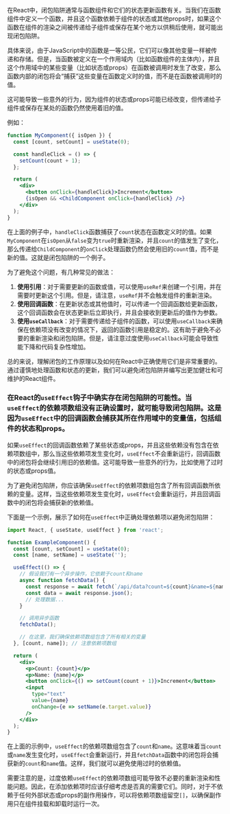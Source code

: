 在React中，闭包陷阱通常与函数组件和它们的状态更新函数有关。当我们在函数组件中定义一个函数，并且这个函数依赖于组件的状态或其他props时，如果这个函数在组件的渲染之间被传递给子组件或保存在某个地方以供稍后使用，就可能出现闭包陷阱。

具体来说，由于JavaScript中的函数是一等公民，它们可以像其他变量一样被传递和存储。但是，当函数被定义在一个作用域内（比如函数组件的主体内），并且这个作用域中的某些变量（比如状态或props）在函数被调用时发生了改变，那么函数内部的闭包将会“捕获”这些变量在函数定义时的值，而不是在函数被调用时的值。

这可能导致一些意外的行为，因为组件的状态或props可能已经改变，但传递给子组件或保存在某处的函数仍然使用着旧的值。

例如：


```jsx
function MyComponent({ isOpen }) {
  const [count, setCount] = useState(0);

  const handleClick = () => {
    setCount(count + 1);
  };

  return (
    <div>
      <button onClick={handleClick}>Increment</button>
      {isOpen && <ChildComponent onClick={handleClick} />}
    </div>
  );
}
```
在上面的例子中，`handleClick`函数捕获了`count`状态在函数定义时的值。如果`MyComponent`在`isOpen`从`false`变为`true`时重新渲染，并且`count`的值发生了变化，那么传递给`ChildComponent`的`onClick`处理函数仍然会使用旧的`count`值，而不是新的值。这就是闭包陷阱的一个例子。

为了避免这个问题，有几种常见的做法：

1. **使用引用**：对于需要更新的函数或值，可以使用`useRef`来创建一个引用，并在需要时更新这个引用。但是，请注意，`useRef`并不会触发组件的重新渲染。
2. **使用回调函数**：在更新状态或其他值时，可以传递一个回调函数给更新函数，这个回调函数会在状态更新后立即执行，并且会接收到更新后的值作为参数。
3. **使用`useCallback`**：对于需要传递给子组件的函数，可以使用`useCallback`来确保在依赖项没有改变的情况下，返回的函数引用是稳定的。这有助于避免不必要的重新渲染和闭包陷阱。但是，请注意过度使用`useCallback`可能会导致性能下降和代码复杂性增加。

总的来说，理解闭包的工作原理以及如何在React中正确使用它们是非常重要的。通过谨慎地处理函数和状态的更新，我们可以避免闭包陷阱并编写出更加健壮和可维护的React组件。


### 在React的`useEffect`钩子中确实存在闭包陷阱的可能性。当`useEffect`的依赖项数组没有正确设置时，就可能导致闭包陷阱。这是因为`useEffect`中的回调函数会捕获其所在作用域中的变量值，包括组件的状态和props。

如果`useEffect`的回调函数依赖了某些状态或props，并且这些依赖没有包含在依赖项数组中，那么当这些依赖项发生变化时，`useEffect`不会重新运行，回调函数中的闭包将会继续引用旧的依赖值。这可能导致一些意外的行为，比如使用了过时的状态或props值。

为了避免闭包陷阱，你应该确保`useEffect`的依赖项数组包含了所有回调函数所依赖的变量。这样，当这些依赖项发生变化时，`useEffect`会重新运行，并且回调函数中的闭包将会捕获新的依赖值。

下面是一个示例，展示了如何在`useEffect`中正确处理依赖项以避免闭包陷阱：

```jsx
import React, { useState, useEffect } from 'react';

function ExampleComponent() {
  const [count, setCount] = useState(0);
  const [name, setName] = useState('');

  useEffect(() => {
    // 假设我们有一个异步操作，它依赖于count和name
    async function fetchData() {
      const response = await fetch(`/api/data?count=${count}&name=${name}`);
      const data = await response.json();
      // 处理数据...
    }

    // 调用异步函数
    fetchData();

    // 在这里，我们确保依赖项数组包含了所有相关的变量
  }, [count, name]); // 注意依赖项数组

  return (
    <div>
      <p>Count: {count}</p>
      <p>Name: {name}</p>
      <button onClick={() => setCount(count + 1)}>Increment</button>
      <input
        type="text"
        value={name}
        onChange={e => setName(e.target.value)}
      />
    </div>
  );
}
```

在上面的示例中，`useEffect`的依赖项数组包含了`count`和`name`。这意味着当`count`或`name`发生变化时，`useEffect`会重新运行，并且`fetchData`函数中的闭包将会捕获新的`count`和`name`值。这样，我们就可以避免使用过时的依赖值。

需要注意的是，过度依赖`useEffect`的依赖项数组可能导致不必要的重新渲染和性能问题。因此，在添加依赖项时应该仔细考虑是否真的需要它们。同时，对于不依赖于任何外部状态或props的副作用操作，可以将依赖项数组留空`[]`，以确保副作用只在组件挂载和卸载时运行一次。